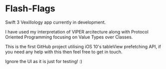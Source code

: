 # Flash-Flags
Swift 3 Vexillology app currently in development.

I have used my interpretation of VIPER arcitecture along with Protocol Oriented Programming focusing on Value Types over Classes.

This is the first GitHub project utilising iOS 10's tableView prefetching API, if you need any help with this then feel free to get in touch.

Ignore the UI as it is just for testing! :)
